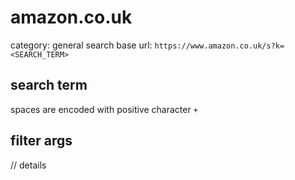 # amazon.co.uk
category: general
search base url: `https://www.amazon.co.uk/s?k=<SEARCH_TERM>`

## search term
spaces are encoded with positive character `+`

## filter args
// details
